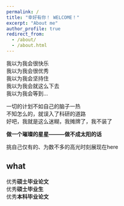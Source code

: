 ```yaml
---
permalink: /
title: "幸好有你！ WELCOME！"
excerpt: "About me"
author_profile: true
redirect_from: 
  - /about/
  - /about.html
---
```


我以为我会很快乐         
我以为我会很优秀         
我以为我会坚持住        
我以为我会就这么下去         
我以为我会等到...   

一切的计划不如自己的脑子一热             
不知怎么的，就误入了科研的道路             
好吧，我就是这么迷糊，我摊牌了，我不装了                     

**做一个璀璨的星星———做不成太阳的话**

挑自己仅有的、为数不多的高光时刻展现在here             

what
------
优秀**硕士毕业论文**     
优秀**硕士毕业生**                  
优秀**本科毕业论文**                    

